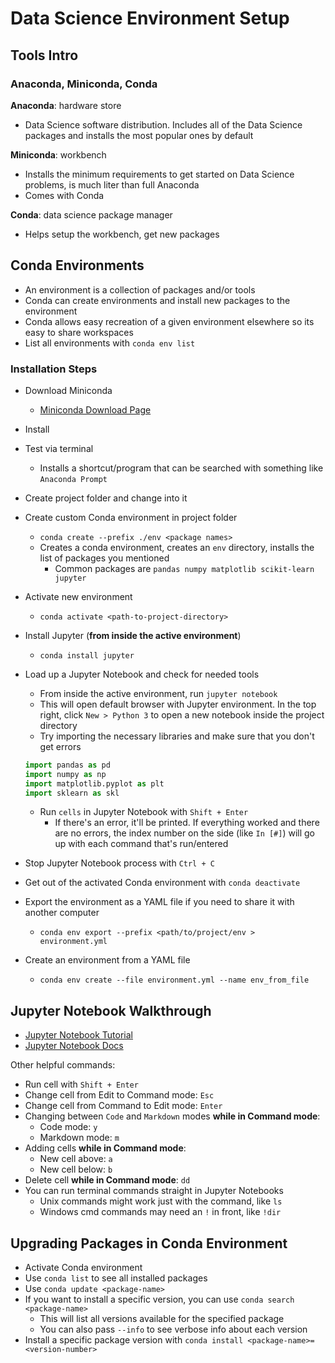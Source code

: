 # Data Science Environment Setup

## Tools Intro

### Anaconda, Miniconda, Conda

**Anaconda**: hardware store
  - Data Science software distribution. Includes all of the Data Science packages and installs the most popular ones by default

**Miniconda**: workbench
  - Installs the minimum requirements to get started on Data Science problems, is much liter than full Anaconda
  - Comes with Conda
  
**Conda**: data science package manager
  - Helps setup the workbench, get new packages

## Conda Environments

- An environment is a collection of packages and/or tools
- Conda can create environments and install new packages to the environment
- Conda allows easy recreation of a given environment elsewhere so its easy to share workspaces
- List all environments with `conda env list`

### Installation Steps

- Download Miniconda
  - [Miniconda Download Page](https://docs.conda.io/en/latest/miniconda.html)
- Install
- Test via terminal
  - Installs a shortcut/program that can be searched with something like `Anaconda Prompt`
- Create project folder and change into it
- Create custom Conda environment in project folder
  - `conda create --prefix ./env <package names>`
  - Creates a conda environment, creates an `env` directory, installs the list of packages you mentioned
    - Common packages are `pandas numpy matplotlib scikit-learn jupyter`
- Activate new environment
  - `conda activate <path-to-project-directory>`
- Install Jupyter (**from inside the active environment**)
  - `conda install jupyter`
- Load up a Jupyter Notebook and check for needed tools
  - From inside the active environment, run `jupyter notebook`
  - This will open default browser with Jupyter environment. In the top right, click `New > Python 3` to open a new notebook inside the project directory
  - Try importing the necessary libraries and make sure that you don't get errors

  ```python
  import pandas as pd
  import numpy as np
  import matplotlib.pyplot as plt
  import sklearn as skl
  ```

  - Run `cells` in Jupyter Notebook with `Shift + Enter`
    - If there's an error, it'll be printed. If everything worked and there are no errors, the index number on the side (like `In [#]`) will go up with each command that's run/entered
- Stop Jupyter Notebook process with `Ctrl + C`
- Get out of the activated Conda environment with `conda deactivate`
- Export the environment as a YAML file if you need to share it with another computer
  - `conda env export --prefix <path/to/project/env > environment.yml`
- Create an environment from a YAML file
  - `conda env create --file environment.yml --name env_from_file`

## Jupyter Notebook Walkthrough

- [Jupyter Notebook Tutorial](https://www.dataquest.io/blog/jupyter-notebook-tutorial/)
- [Jupyter Notebook Docs](https://jupyter-notebook.readthedocs.io/en/stable/)

Other helpful commands:

- Run cell with `Shift + Enter`
- Change cell from Edit to Command mode: `Esc`
- Change cell from Command to Edit mode: `Enter`
- Changing between `Code` and `Markdown` modes **while in Command mode**:
  - Code mode: `y`
  - Markdown mode: `m`
- Adding cells **while in Command mode**:
  - New cell above: `a`
  - New cell below: `b`
- Delete cell **while in Command mode**: `dd`
- You can run terminal commands straight in Jupyter Notebooks
  - Unix commands might work just with the command, like `ls`
  - Windows cmd commands may need an `!` in front, like `!dir`

## Upgrading Packages in Conda Environment

- Activate Conda environment
- Use `conda list` to see all installed packages
- Use `conda update <package-name>` 
- If you want to install a specific version, you can use `conda search <package-name>`
  - This will list all versions available for the specified package
  - You can also pass `--info` to see verbose info about each version
- Install a specific package version with `conda install <package-name>=<version-number>`
